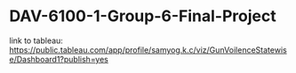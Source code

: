 # DAV-6100-1-Group-6-Final-Project
link to tableau: https://public.tableau.com/app/profile/samyog.k.c/viz/GunVoilenceStatewise/Dashboard1?publish=yes
